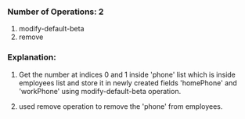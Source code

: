 ### Number of Operations: 2

1. modify-default-beta
2. remove

### Explanation:

1. Get the number at indices 0 and 1 inside 'phone' list which is inside employees list and store it in newly created fields 'homePhone' and 'workPhone' using modify-default-beta operation.

2. used remove operation to remove the 'phone' from employees. 